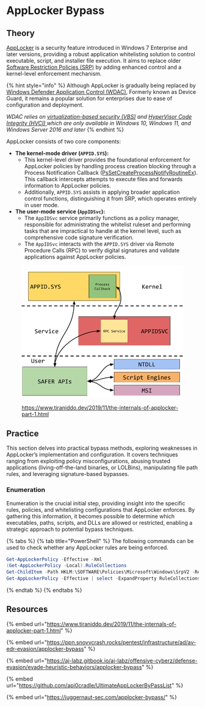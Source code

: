 # AppLocker Bypass

## Theory

[AppLocker](https://learn.microsoft.com/en-us/windows/security/application-security/application-control/app-control-for-business/applocker/what-is-applocker) is a security feature introduced in Windows 7 Enterprise and later versions, providing a robust application whitelisting solution to control executable, script, and installer file execution. It aims to replace older [Software Restriction Policies (SRP)](https://learn.microsoft.com/en-us/windows-server/identity/software-restriction-policies/software-restriction-policies) by adding enhanced control and a kernel-level enforcement mechanism.&#x20;

{% hint style="info" %}
Although AppLocker is gradually being replaced by [Windows Defender Application Control (WDAC)](https://learn.microsoft.com/en-us/hololens/windows-defender-application-control-wdac), Formerly known as Device Guard, it remains a popular solution for enterprises due to ease of configuration and deployment.

_WDAC relies on_ [_virtualization-based security (VBS)_](https://learn.microsoft.com/en-us/windows-hardware/design/device-experiences/oem-vbs) _and_ [_HyperVisor Code Integrity (HVCI)_ ](https://learn.microsoft.com/en-us/windows-hardware/drivers/bringup/device-guard-and-credential-guard)_which are only available in Windows 10, Windows 11, and Windows Server 2016 and later_
{% endhint %}

AppLocker consists of two core components:

* **The kernel-mode driver (`APPID.SYS`):**
  * This kernel-level driver provides the foundational enforcement for AppLocker policies by handling process creation blocking through a Process Notification Callback ([PsSetCreateProcessNotifyRoutineEx](https://learn.microsoft.com/en-us/windows-hardware/drivers/ddi/ntddk/nf-ntddk-pssetcreateprocessnotifyroutineex)). This callback intercepts attempts to execute files and forwards information to AppLocker policies.
  * Additionally, `APPID.SYS` assists in applying broader application control functions, distinguishing it from SRP, which operates entirely in user mode.
* **The user-mode service (`AppIDSvc`):**
  * The `AppIDSvc` service primarily functions as a policy manager, responsible for administrating the whitelist ruleset and performing tasks that are impractical to handle at the kernel level, such as comprehensive code signature verification.
  * The `AppIDSvc` interacts with the `APPID.SYS` driver via Remote Procedure Calls (RPC) to verify digital signatures and validate applications against AppLocker policies.

<figure><img src="../../.gitbook/assets/image.png" alt=""><figcaption><p><a href="https://www.tiraniddo.dev/2019/11/the-internals-of-applocker-part-1.html">https://www.tiraniddo.dev/2019/11/the-internals-of-applocker-part-1.html</a></p></figcaption></figure>

## Practice

This section delves into practical bypass methods, exploring weaknesses in AppLocker’s implementation and configuration. It covers techniques ranging from exploiting policy misconfigurations, abusing trusted applications (living-off-the-land binaries, or LOLBins), manipulating file path rules, and leveraging signature-based bypasses.

### Enumeration

Enumeration is the crucial initial step, providing insight into the specific rules, policies, and whitelisting configurations that AppLocker enforces. By gathering this information, it becomes possible to determine which executables, paths, scripts, and DLLs are allowed or restricted, enabling a strategic approach to potential bypass techniques.

{% tabs %}
{% tab title="PowerShell" %}
The following commands can be used to check whether any AppLocker rules are being enforced.

```powershell
Get-AppLockerPolicy -Effective -Xml
(Get-AppLockerPolicy -Local).RuleCollections
Get-ChildItem -Path HKLM:\SOFTWARE\Policies\Microsoft\Windows\SrpV2 -Recurse
Get-AppLockerPolicy -Effective | select -ExpandProperty RuleCollections
```
{% endtab %}
{% endtabs %}



## Resources

{% embed url="https://www.tiraniddo.dev/2019/11/the-internals-of-applocker-part-1.html" %}

{% embed url="https://ppn.snovvcrash.rocks/pentest/infrastructure/ad/av-edr-evasion/applocker-bypass" %}

{% embed url="https://aj-labz.gitbook.io/aj-labz/offensive-cyberz/defense-evasion/evade-heuristic-behaviors/applocker-bypass" %}

{% embed url="https://github.com/api0cradle/UltimateAppLockerByPassList" %}

{% embed url="https://juggernaut-sec.com/applocker-bypass/" %}
